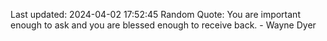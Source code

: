 Last updated: 2024-04-02 17:52:45
Random Quote: You are important enough to ask and you are blessed enough to receive back. - Wayne Dyer